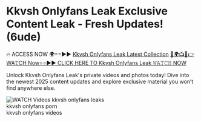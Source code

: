# Kkvsh Onlyfans Leak Exclusive Content Leak - Fresh Updates! (6ude)

🔥 ACCESS NOW 🌍==►► <a href="https://tinyurl.com/3fjeunct" rel="nofollow">Kkvsh Onlyfans Leak Latest Collection</a></h3>
[🔴🌍📺📱👉WA𝚃CH Now==►► CLICK HERE TO Kkvsh Onlyfans Leak 𝚆𝙰𝚃𝙲𝙷 NOW](https://tinyurl.com/3fjeunct)

Unlock Kkvsh Onlyfans Leak's private videos and photos today! Dive into the newest 2025 content updates and explore exclusive material you won’t find anywhere else.


<a href="https://tinyurl.com/3fjeunct" rel="nofollow" data-target="animated-image.originalLink"><img src="https://camo.githubusercontent.com/8a4f000d20f83aca3bf7ec5f350d767afa0574a8a352519fd8cfa583a6f93a33/68747470733a2f2f692e696d6775722e636f6d2f644a486b345a712e676966" alt="WATCH Videos" data-canonical-src="https://i.imgur.com/dJHk4Zq.gif" style="max-width: 100%; display: inline-block;" data-target="animated-image.originalImage"></a>
kkvsh onlyfans leaks<br>
kkvsh onlyfans porn<br>
kkvsh onlyfans videos